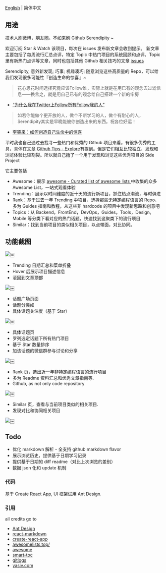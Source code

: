 [English](https://github.com/github-serendipity/github-serendipity.github.io/blob/master/README-en.md) | 简体中文

## 用途

技术人刷微博，朋友圈。不如来刷 Github Serendipity ~

欢迎订阅 Star & Watch 该项目，每次在 issues 发布新文章会收到提示。
新文章主要包括了每周流行汇总点评，特定 Topic 中热门项目的系统回顾和点评，Topic 里有新热门点评等文章，同时也包括其他 Github 相关技巧的文章 [issues](https://github.com/github-serendipity/github-serendipity.github.io/issues)

Serendipity, 意外新发现; 巧事; 机缘凑巧; 随意浏览这些高质量的 Repo，可以给我们发现很多可能性『创造生命的惊喜』~

> 花心思花时间选择究竟应该Follow谁，实际上就是在用已有的观念去过滤信息——换言之，就是用自己已有的观念给自己搭建一个新的牢房

- [“为什么我在Twitter上Follow所有Follow我的人”](http://wordpress.lixiaolai.com/archives/8779.html)

> 如若你能做个更开放的人，做个不断学习的人，做个有耐心的人，Serendipity其实是早晚能被你创造出来的东西。祝各位好运！

- [李笑来：如何创造自己生命中的惊喜]()


平时我也自己通过去找寻一些热门和优秀的 Github 项目来看，有很多优秀的工具，具体在文章 [Github Tips - Explore](./blob/master/github-explore-tips.md)有提到。但是它们相互比较独立，发现和浏览体验比较割裂。所以就自己撸了一个用于发现和浏览这些优秀项目的 Side Project

它主要包括

- Awesome：展示 [awesome - Curated list of awesome lists ](https://github.com/sindresorhus/awesome) 中收集的众多 Awesome List，一站式观看体验
- Trending：展示以时间维度的近十天的流行新项目，抓住热点潮流，与时俱进
- Rank：基于过去一年 Trending 中项目，选择那些无特定编程语言的 Repo，多为 Guides 指南和教程，从这些非 hardcode 的项目中发现新思路和创意吧
- Topics：从 Backend，FrontEnd，DevOps，Guides，Tools，Design，Mobile 等分类下看对应的热门话题，快速找到这聚类下的流行项目
- Similar：找到当前项目的类似相关项目，以点带面，对比协同。


## 功能截图

![](https://raw.githubusercontent.com/gaohailang/blog/master/source/gf17q1/media/14912956622191.jpg)￼


- Trending 日期汇总和菜单折叠
- Hover 后展示项目描述信息
- 滚回到文章顶部

![](https://raw.githubusercontent.com/gaohailang/blog/master/source/gf17q1/media/14912978442499.jpg)￼


- 话题广场页面
- 话题分类如
- 具体话题关注度（基于 Star）

![](https://raw.githubusercontent.com/gaohailang/blog/master/source/gf17q1/media/14912972594219.jpg)￼


- 具体话题页
- 罗列选定话题下所有热门项目
- 基于 Star 数量排序
- 加该话题的微信群参与讨论和分享

![](https://raw.githubusercontent.com/gaohailang/blog/master/source/gf17q1/media/14912974624939.jpg)￼


- Rank 页，选出近一年非特定编程语言的流行项目
- 多为 Readme 资料汇总和优秀文章指南等.
- Github, as not only code repository

![](https://raw.githubusercontent.com/gaohailang/blog/master/source/gf17q1/media/14912969678102.jpg)￼


- Similar 页，查看与当前项目类似的相关项目.
- 发现对比和协同相关项目

![](https://raw.githubusercontent.com/gaohailang/blog/master/source/gf17q1/media/14912968445752.jpg)￼



## Todo

- 优化 markdown 解析 - 全支持 github markdown flavor
- 展示浏览历史，提供基于日期学习记录
- 提供基于日期的 diff readme（对比上次浏览的差别）
- 数据 json 化和 update 机制


### 代码

基于 Create React App, UI 框架试用 Ant Design.

### 引用

all credits go to

- [Ant Design](https://ant.design)
- [react-markdown](https://github.com/rexxars/react-markdown)
- [create-react-app](https://github.com/facebookincubator/create-react-app)
- [awesomelists.top/](http://awesomelists.top/)
- [awesome](https://github.com/sindresorhus/awesome)
- [smart-toc](https://github.com/FallenMax/smart-toc)
- [gitlogs](gitlogs.com)
- [yasiv.com](yasiv.com/github)
